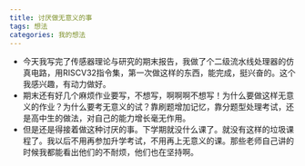 ```yaml
---
title: 讨厌做无意义的事
tags: 想法
categories: 我的想法
---
```


* 今天我写完了传感器理论与研究的期末报告，我做了个二级流水线处理器的仿真电路，用RISCV32指令集，第一次做这样的东西，能完成，挺兴奋的。这个我感兴趣，有动力做好。
* 期末还有好几个麻烦作业要写，不想写，啊啊啊不想写！为什么要做这样无意义的作业？为什么要考无意义的试？靠刷题增加记忆，靠分题型处理考试，还是高中生的做法，对自己的能力增长毫无作用。
* 但是还是得接着做这种讨厌的事。下学期就没什么课了。就没有这样的垃圾课程了。我以后不用再参加升学考试，不用再上无意义的课。那些老师自己讲的时候我都能看出他们的不耐烦，他们也在坚持啊。